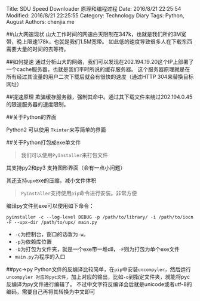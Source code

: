 Title: SDU Speed Downloader 原理和编程过程
Date: 2016/8/21 22:25:54 
Modified: 2016/8/21 22:25:55 
Category: Technology Diary
Tags: Python, August
Authors: chenjia.me   

##山大网速现状
山大工作时间的网速白天限制在347k，也就是我们所的3M宽带，晚上限速178k，也就是我们1.5M宽带。
如此低的速度导致很多人在下载东西需要大量的时间的去等待。

##如何提速
通过分析山大的网络，我们可以发现在202.194.19.20这个IP上部署了一个cache服务器，也就是我们平时所说的缓存服务器。
这个服务器原理就是在所有经过其流量的用户二次下载后就会有很快的速度（通过HTTP 304来替换目标网址）

##提速原理
欺骗缓存服务器，强制其命中。通过其下载文件来绕过202.194.0.45的限速服务器的速度限制。

##关于Python的界面

Python2 可以使用	`Tkinter`来写简单的界面

##关于Python打包成exe单文件

>我们可以使用`PyInstaller`来打包文件

其支持py2和py3
支持图形界面（会有一点小问题）

其还支持`upx`exe的压缩，减小文件体积

>`PyInstaller`支持使用`pip`命令进行安装。非常方便

编译py文件到exe可以使用如下命令：


`pyinstaller -c --log-level DEBUG -p /path/to/library/ -i /path/to/iocn -F --upx-dir /path/to/upx/ main.py`

+ `-c`为控制台，窗口的话改为`-w`。
+ `-p`为依赖库位置
+ `-D`为打包为文件夹，就是一个exe带一堆dll，`-F`则为打包为单个exe文件
+ `main.py`为程序的入口

##pyc->py
Python文件的反编译比较简单，在`pip`中安装`uncompyler`，然后运行`uncompyler 对应的pyc文件`，加上对应的输出，比如`-o`到指定文件夹，就能将pyc反编译为py文件进行编辑了。
不过中文字符反编译会后就是unicode或者utf-8的编码，需要自己再将其转换为中文即可